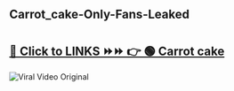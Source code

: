 
 ## Carrot_cake-Only-Fans-Leaked

# <h2><a href="https://clipsfans.com/Carrot_cake&ref=git">🔗 Click to LINKS ⏩⏩ 👉 🟢 Carrot cake </a></h2>

<a href="https://clipsfans.com/Carrot_cake&ref=git" rel="nofollow" data-target="animated-image.originalLink"><img src="https://i.ibb.co.com/xMMVF88/686577567.gif" alt="Viral Video Original" style="max-width: 100%; display: inline-block;" data-target="animated-image.originalImage"></a>
